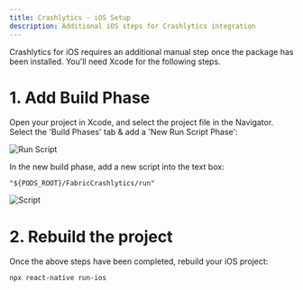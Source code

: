 ```yaml
---
title: Crashlytics - iOS Setup
description: Additional iOS steps for Crashlytics integration
---
```


Crashlytics for iOS requires an additional manual step once the package has been installed.
You'll need Xcode for the following steps.

# 1. Add Build Phase

Open your project in Xcode, and select the project file in the Navigator. Select the 'Build Phases' tab &
add a 'New Run Script Phase':

![Run Script](https://prismic-io.s3.amazonaws.com/invertase%2F96f32c96-0aca-4054-bf30-bd2448ca2462_new+project.png)

In the new build phase, add a new script into the text box:

```
"${PODS_ROOT}/FabricCrashlytics/run"
```

![Script](https://prismic-io.s3.amazonaws.com/invertase%2Ff06cf5b3-884e-4cbc-8c3d-81072a254f1d_new+project+%281%29.png)

# 2. Rebuild the project

Once the above steps have been completed, rebuild your iOS project:

```bash
npx react-native run-ios
```
